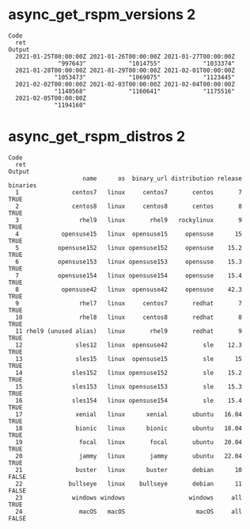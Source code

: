 # async_get_rspm_versions 2

    Code
      ret
    Output
      2021-01-25T00:00:00Z 2021-01-26T00:00:00Z 2021-01-27T00:00:00Z 
                  "997643"            "1014755"            "1033374" 
      2021-01-28T00:00:00Z 2021-01-29T00:00:00Z 2021-02-01T00:00:00Z 
                 "1053473"            "1069075"            "1123445" 
      2021-02-02T00:00:00Z 2021-02-03T00:00:00Z 2021-02-04T00:00:00Z 
                 "1140568"            "1160641"            "1175516" 
      2021-02-05T00:00:00Z 
                 "1194160" 

# async_get_rspm_distros 2

    Code
      ret
    Output
                         name      os  binary_url distribution release binaries
      1               centos7   linux     centos7       centos       7     TRUE
      2               centos8   linux     centos8       centos       8     TRUE
      3                 rhel9   linux       rhel9   rockylinux       9     TRUE
      4            opensuse15   linux  opensuse15     opensuse      15     TRUE
      5           opensuse152   linux opensuse152     opensuse    15.2     TRUE
      6           opensuse153   linux opensuse153     opensuse    15.3     TRUE
      7           opensuse154   linux opensuse154     opensuse    15.4     TRUE
      8            opensuse42   linux  opensuse42     opensuse    42.3     TRUE
      9                 rhel7   linux     centos7       redhat       7     TRUE
      10                rhel8   linux     centos8       redhat       8     TRUE
      11 rhel9 (unused alias)   linux       rhel9       redhat       9     TRUE
      12               sles12   linux  opensuse42          sle    12.3     TRUE
      13               sles15   linux  opensuse15          sle      15     TRUE
      14              sles152   linux opensuse152          sle    15.2     TRUE
      15              sles153   linux opensuse153          sle    15.3     TRUE
      16              sles154   linux opensuse154          sle    15.4     TRUE
      17               xenial   linux      xenial       ubuntu   16.04     TRUE
      18               bionic   linux      bionic       ubuntu   18.04     TRUE
      19                focal   linux       focal       ubuntu   20.04     TRUE
      20                jammy   linux       jammy       ubuntu   22.04     TRUE
      21               buster   linux      buster       debian      10    FALSE
      22             bullseye   linux    bullseye       debian      11    FALSE
      23              windows windows                  windows     all     TRUE
      24                macOS   macOS                    macOS     all    FALSE

